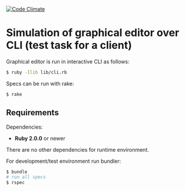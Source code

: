 [![Code Climate](https://codeclimate.com/github/jurglic/ge-test.png)](https://codeclimate.com/github/jurglic/ge-test)

Simulation of graphical editor over CLI (test task for a client)
==================

Graphical editor is run in interactive CLI as follows:
~~~ sh
$ ruby -Ilib lib/cli.rb
~~~

Specs can be run with rake:
~~~ sh
$ rake
~~~



Requirements
------------
Dependencies:

* **Ruby 2.0.0** or newer

There are no other dependencies for runtime environment.

For development/test environment run bundler:
~~~ sh
$ bundle
# run all specs
$ rspec
~~~